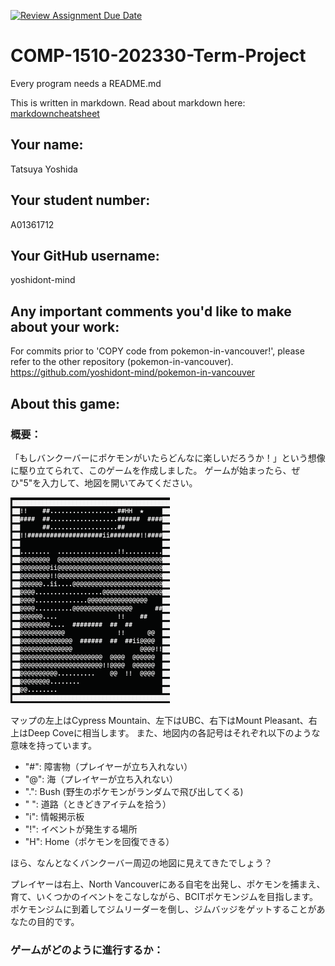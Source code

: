 [![Review Assignment Due Date](https://classroom.github.com/assets/deadline-readme-button-24ddc0f5d75046c5622901739e7c5dd533143b0c8e959d652212380cedb1ea36.svg)](https://classroom.github.com/a/ECKgeadS)
# COMP-1510-202330-Term-Project

Every program needs a README.md

This is written in markdown. Read about markdown here: [markdowncheatsheet](https://www.markdownguide.org/cheat-sheet/)

## Your name:

Tatsuya Yoshida

## Your student number:

A01361712

## Your GitHub username:

yoshidont-mind

## Any important comments you'd like to make about your work:

For commits prior to 'COPY code from pokemon-in-vancouver!', please refer to the other repository (pokemon-in-vancouver).
https://github.com/yoshidont-mind/pokemon-in-vancouver

## About this game:

### 概要：
「もしバンクーバーにポケモンがいたらどんなに楽しいだろうか！」という想像に駆り立てられて、このゲームを作成しました。
ゲームが始まったら、ぜひ"5"を入力して、地図を開いてみてください。

![map_in_this_game](images/map_in_this_game.png)

マップの左上はCypress Mountain、左下はUBC、右下はMount Pleasant、右上はDeep Coveに相当します。
また、地図内の各記号はそれぞれ以下のような意味を持っています。
- "#": 障害物（プレイヤーが立ち入れない）
- "@": 海（プレイヤーが立ち入れない）
- ".": Bush (野生のポケモンがランダムで飛び出してくる)
- " ": 道路（ときどきアイテムを拾う）
- "i": 情報掲示板
- "!": イベントが発生する場所
- "H": Home（ポケモンを回復できる）

ほら、なんとなくバンクーバー周辺の地図に見えてきたでしょう？

プレイヤーは右上、North Vancouverにある自宅を出発し、ポケモンを捕まえ、育て、いくつかのイベントをこなしながら、BCITポケモンジムを目指します。
ポケモンジムに到着してジムリーダーを倒し、ジムバッジをゲットすることがあなたの目的です。

### ゲームがどのように進行するか：





























